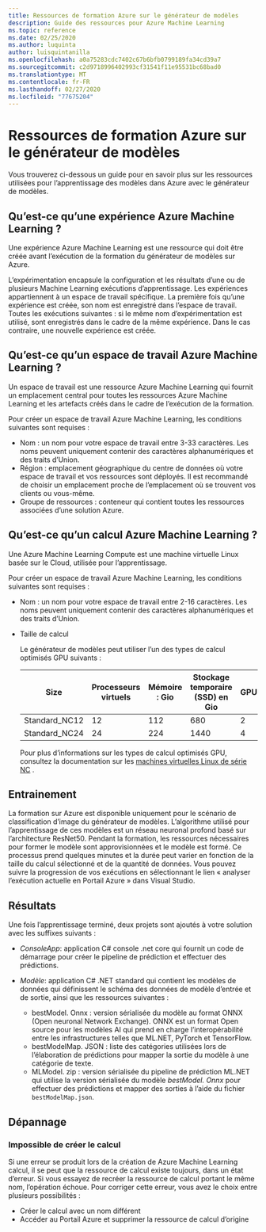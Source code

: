 ```yaml
---
title: Ressources de formation Azure sur le générateur de modèles
description: Guide des ressources pour Azure Machine Learning
ms.topic: reference
ms.date: 02/25/2020
ms.author: luquinta
author: luisquintanilla
ms.openlocfilehash: a0a75283cdc7402c67b6bfb0799189fa34cd39a7
ms.sourcegitcommit: c2d9718996402993cf31541f11e95531bc68bad0
ms.translationtype: MT
ms.contentlocale: fr-FR
ms.lasthandoff: 02/27/2020
ms.locfileid: "77675204"
---
```

# <a name="model-builder-azure-training-resources"></a>Ressources de formation Azure sur le générateur de modèles

Vous trouverez ci-dessous un guide pour en savoir plus sur les ressources utilisées pour l’apprentissage des modèles dans Azure avec le générateur de modèles.

## <a name="what-is-an-azure-machine-learning-experiment"></a>Qu’est-ce qu’une expérience Azure Machine Learning ?

Une expérience Azure Machine Learning est une ressource qui doit être créée avant l’exécution de la formation du générateur de modèles sur Azure.

L’expérimentation encapsule la configuration et les résultats d’une ou de plusieurs Machine Learning exécutions d’apprentissage. Les expériences appartiennent à un espace de travail spécifique. La première fois qu’une expérience est créée, son nom est enregistré dans l’espace de travail. Toutes les exécutions suivantes : si le même nom d’expérimentation est utilisé, sont enregistrés dans le cadre de la même expérience. Dans le cas contraire, une nouvelle expérience est créée.

## <a name="what-is-an-azure-machine-learning-workspace"></a>Qu’est-ce qu’un espace de travail Azure Machine Learning ?

Un espace de travail est une ressource Azure Machine Learning qui fournit un emplacement central pour toutes les ressources Azure Machine Learning et les artefacts créés dans le cadre de l’exécution de la formation.

Pour créer un espace de travail Azure Machine Learning, les conditions suivantes sont requises :

- Nom : un nom pour votre espace de travail entre 3-33 caractères. Les noms peuvent uniquement contenir des caractères alphanumériques et des traits d’Union. 
- Région : emplacement géographique du centre de données où votre espace de travail et vos ressources sont déployés. Il est recommandé de choisir un emplacement proche de l’emplacement où se trouvent vos clients ou vous-même.
- Groupe de ressources : conteneur qui contient toutes les ressources associées d’une solution Azure.

## <a name="what-is-an-azure-machine-learning-compute"></a>Qu’est-ce qu’un calcul Azure Machine Learning ?

Une Azure Machine Learning Compute est une machine virtuelle Linux basée sur le Cloud, utilisée pour l’apprentissage.

Pour créer un espace de travail Azure Machine Learning, les conditions suivantes sont requises :

- Nom : un nom pour votre espace de travail entre 2-16 caractères. Les noms peuvent uniquement contenir des caractères alphanumériques et des traits d’Union.
- Taille de calcul

    Le générateur de modèles peut utiliser l’un des types de calcul optimisés GPU suivants :

    | Size | Processeurs virtuels | Mémoire : Gio | Stockage temporaire (SSD) en Gio | GPU | Mémoire GPU : Gio | Disques de données max. | Nombre max de cartes réseau |
    |---|---|---|---|---|---|---|---|
    | Standard_NC12   | 12 | 112 | 680  | 2 | 24 | 48 | 2 |
    | Standard_NC24   | 24 | 224 | 1440 | 4 | 48 | 64 | 4 |

    Pour plus d’informations sur les types de calcul optimisés GPU, consultez la documentation sur les [machines virtuelles Linux de série NC](https://docs.microsoft.com/azure/virtual-machines/nc-series?toc=/azure/virtual-machines/linux/toc.json&bc=/azure/virtual-machines/linux/breadcrumb/toc.json) .

## <a name="training"></a>Entrainement

La formation sur Azure est disponible uniquement pour le scénario de classification d’image du générateur de modèles. L’algorithme utilisé pour l’apprentissage de ces modèles est un réseau neuronal profond basé sur l’architecture ResNet50. Pendant la formation, les ressources nécessaires pour former le modèle sont approvisionnées et le modèle est formé. Ce processus prend quelques minutes et la durée peut varier en fonction de la taille du calcul sélectionné et de la quantité de données. Vous pouvez suivre la progression de vos exécutions en sélectionnant le lien « analyser l’exécution actuelle en Portail Azure » dans Visual Studio.

## <a name="results"></a>Résultats

Une fois l’apprentissage terminé, deux projets sont ajoutés à votre solution avec les suffixes suivants :

- *ConsoleApp*: application C# console .net core qui fournit un code de démarrage pour créer le pipeline de prédiction et effectuer des prédictions.
- *Modèle*: application C# .NET standard qui contient les modèles de données qui définissent le schéma des données de modèle d’entrée et de sortie, ainsi que les ressources suivantes :

  - bestModel. Onnx : version sérialisée du modèle au format ONNX (Open neuronal Network Exchange). ONNX est un format Open source pour les modèles AI qui prend en charge l’interopérabilité entre les infrastructures telles que ML.NET, PyTorch et TensorFlow.
  - bestModelMap. JSON : liste des catégories utilisées lors de l’élaboration de prédictions pour mapper la sortie du modèle à une catégorie de texte.
  - MLModel. zip : version sérialisée du pipeline de prédiction ML.NET qui utilise la version sérialisée du modèle *bestModel. Onnx* pour effectuer des prédictions et mapper des sorties à l’aide du fichier `bestModelMap.json`.
  
## <a name="troubleshooting"></a>Dépannage

### <a name="cannot-create-compute"></a>Impossible de créer le calcul

Si une erreur se produit lors de la création de Azure Machine Learning calcul, il se peut que la ressource de calcul existe toujours, dans un état d’erreur. Si vous essayez de recréer la ressource de calcul portant le même nom, l’opération échoue. Pour corriger cette erreur, vous avez le choix entre plusieurs possibilités :

* Créer le calcul avec un nom différent
* Accéder au Portail Azure et supprimer la ressource de calcul d’origine

